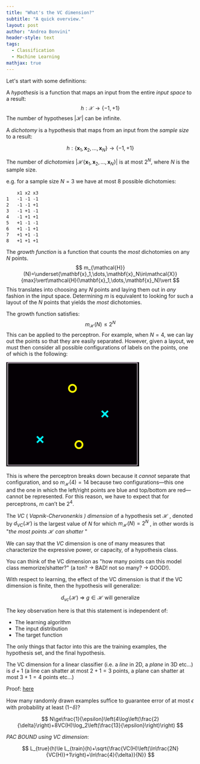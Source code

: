 ```yaml
---
title: "What's the VC dimension?"
subtitle: "A quick overview."
layout: post
author: "Andrea Bonvini"
header-style: text
tags:
  - Classification
  - Machine Learning
mathjax: true
---
```


Let's start with some definitions:

A *hypothesis* is a function that maps an input from the entire *input space* to a result:
$$
h:\mathcal{X}\to\{-1,+1\}
$$
The number of hypotheses $\vert\mathcal{H}\vert$ can be infinite.

A *dichotomy* is a hypothesis that maps from an input from the *sample size* to a result:

$$
h:\{\mathbf{x}_1,\mathbf{x}_2,\dots,\mathbf{x}_N\}\to\{-1,+1\}
$$

The number of *dichotomies* $\vert\mathcal{H}\{\mathbf{x}_1,\mathbf{x}_2,\dots,\mathbf{x}_N\}\vert$ is at most $2^N$, where $N$ is the sample size.

e.g. for a sample size $N = 3$ we have at most $8$ possible dichotomies:

```
    x1 x2 x3
1	-1 -1 -1
2	-1 -1 +1
3	-1 +1 -1
4	-1 +1 +1
5	+1 -1 -1 
6	+1 -1 +1
7	+1 +1 -1
8	+1 +1 +1

```

The *growth function* is a function that counts the *most* dichotomies on any $N$ points.
$$
m_{\mathcal{H}}(N)=\underset{\mathbf{x}_1,\dots,\mathbf{x}_N\in\mathcal{X}}{max}\vert\mathcal{H}(\mathbf{x}_1,\dots,\mathbf{x}_N)\vert
$$
This translates into choosing any $N$ points and laying them out in *any* fashion in the input space. Determining $m$ is equivalent to looking for such a layout of the $N$ points that yields the *most* dichotomies. 

The growth function satisfies:
$$
m_{\mathcal{H}}(N)\le 2^N
$$
This can be applied to the perceptron. For example, when $N=4$, we can lay out the points so that they are easily separated. However, given a layout, we must then consider all possible configurations of labels on the points, one of which is the following:

<img src="/img/posts/vc-dimension/perc.png" style="zoom:75%"/>

This is where the perceptron breaks down because it *cannot* separate that configuration, and so $m_{\mathcal{H}}(4)=14$ because two configurations—this one and the one in which the left/right points are blue and top/bottom are red—cannot be represented. For this reason, we have to expect that for perceptrons, $m$ can’t be $2^4$.

The *VC* ( *Vapnik-Chervonenkis ) dimension* of a hypothesis set $\mathcal{H}$ , denoted by $d_{VC}(\mathcal{H})$ is the largest value of $N$ for which $m_{\mathcal{H}}(N)=2^N$  , in other words is "*the most points $\mathcal{H}$ can shatter* " 

We can say that the *VC* dimension is one of many measures that characterize the expressive power, or capacity, of a hypothesis class. 

You can think of the VC dimension as "how many points can this model class memorize/shatter?" (a ton? $\to$ BAD! not so many? $\to$ GOOD!).  

With respect to learning, the effect of the VC dimension is that if the VC dimension is finite, then the hypothesis will generalize:

$$
d_{vc}(\mathcal H)\ \Longrightarrow\ g \in \mathcal H \text { will generalize }
$$

The key observation here is that this statement is independent of:

- The learning algorithm
- The input distribution
- The target function

The only things that factor into this are the training examples, the hypothesis set, and the final hypothesis.

The VC dimension for a linear classifier (i.e. a *line* in 2D, a *plane* in 3D etc...) is $d+1$ (a line can shatter at most $2+1=3$ points, a plane can shatter at most $3+1=4$ points etc...)

Proof: [here](<http://wittawat.com/posts/vc_dimension_linear_classifier.html>)

How many randomly drawn examples sufﬁce to guarantee error of at most $\epsilon$  with probability at least (1−$\delta$)?

$$
N\ge\frac{1}{\epsilon}\left(4\log\left(\frac{2}{\delta}\right)+8VC(H)\log_2\left(\frac{13}{\epsilon}\right)\right)
$$

*PAC BOUND using VC dimension*:

$$
L_{true}(h)\le L_{train}(h)+\sqrt{\frac{VC(H)\left(\ln\frac{2N}{VC(H)}+1\right)+\ln\frac{4}{\delta}}{N}}
$$
